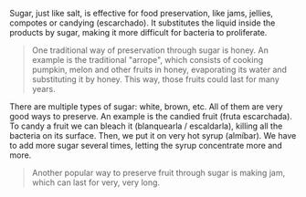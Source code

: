 Sugar, just like salt, is effective for food preservation, like jams, jellies, compotes or candying (escarchado). It substitutes the liquid inside the products by sugar, making it more difficult for bacteria to proliferate.

>One traditional way of preservation through sugar is honey. An example is the traditional "arrope", which consists of cooking pumpkin, melon and other fruits  in honey, evaporating its water and substituting it by honey. This way, those fruits could last for many years.

There are multiple types of sugar: white, brown, etc. All of them are very good ways to preserve. An example is the candied fruit (fruta escarchada). To candy a fruit we can bleach it (blanquearla / escaldarla), killing all the bacteria on its surface. Then, we put it on very hot syrup (almíbar). We have to add more sugar several times,  letting the syrup concentrate more and more. 

>Another popular way to preserve fruit through sugar is making jam, which can last for very, very long.